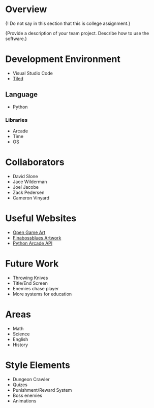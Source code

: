 # Overview

{!  Do not say in this section that this is college assignment.}

{Provide a description of your team project.  Describe how to use the software.}

# Development Environment

* Visual Studio Code
* [Tiled](https://www.mapeditor.org/)

## Language

* Python
 
### Libraries

* Arcade
* Time
* OS

# Collaborators

* David Slone
* Jace Wilderman  
* Joel Jacobe
* Zack Pedersen
* Cameron Vinyard

# Useful Websites

* [Open Game Art](https://opengameart.org/)
* [Finabossblues Artwork](https://finalbossblues.itch.io/)
* [Python Arcade API](https://api.arcade.academy/en/latest/)

# Future Work

* Throwing Knives
* Title/End Screen
* Enemies chase player
* More systems for education

# Areas

* Math
* Science
* English
* History

# Style Elements

* Dungeon Crawler
* Quizes
* Punishment/Reward System
* Boss enemies
* Animations
